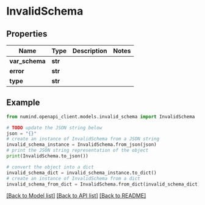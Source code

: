 # InvalidSchema


## Properties

Name | Type | Description | Notes
------------ | ------------- | ------------- | -------------
**var_schema** | **str** |  | 
**error** | **str** |  | 
**type** | **str** |  | 

## Example

```python
from numind.openapi_client.models.invalid_schema import InvalidSchema

# TODO update the JSON string below
json = "{}"
# create an instance of InvalidSchema from a JSON string
invalid_schema_instance = InvalidSchema.from_json(json)
# print the JSON string representation of the object
print(InvalidSchema.to_json())

# convert the object into a dict
invalid_schema_dict = invalid_schema_instance.to_dict()
# create an instance of InvalidSchema from a dict
invalid_schema_from_dict = InvalidSchema.from_dict(invalid_schema_dict)
```
[[Back to Model list]](../README.md#documentation-for-models) [[Back to API list]](../README.md#documentation-for-api-endpoints) [[Back to README]](../README.md)


